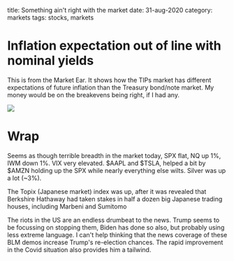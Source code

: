 title: Something ain't right with the market
date: 31-aug-2020
category: markets
tags: stocks, markets

# Inflation expectation out of line with nominal yields

This is from the Market Ear. It shows how the TIPs market has different expectations of future inflation than the 
Treasury bond/note market. 
My money would be on the breakevens being right, if I had any.

<a href="https://themarketear.com/posts/c08oHmkQ0w">
<img src="https://tme1.fra1.digitaloceanspaces.com/images/de905f7dbbb855a6e3df3f4f338592ac">
</a>


# Wrap

Seems as though terrible breadth in the market today, SPX flat, NQ up 1%, IWM down 1%.
VIX very elevated.
$AAPL and $TSLA, helped a bit by $AMZN holding up the SPX while nearly everything else wilts.
Silver was up a lot (~3%).	

The Topix (Japanese market) index was up, after it was revealed that Berkshire Hathaway had taken stakes in
half a dozen big Japanese trading houses, including Marbeni and Sumitomo

The riots in the US are an endless drumbeat to the news. 
Trump seems to be focussing on stopping them, Biden has done so also, but probably using less extreme language.
I can't help thinking that the news coverage of these BLM demos increase Trump's re-election chances.
The rapid improvement in the Covid situation also provides him a tailwind.

